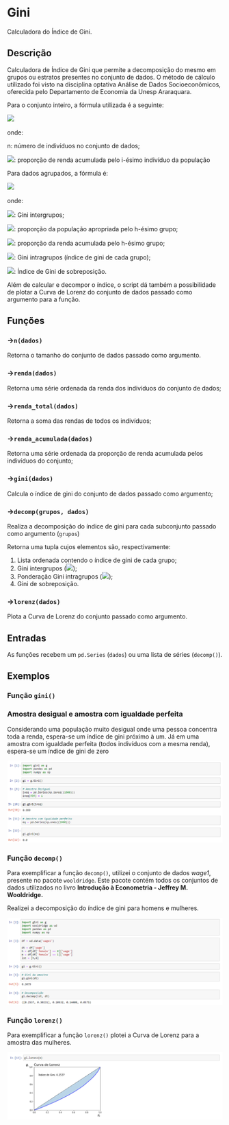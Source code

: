 # Gini



Calculadora do Índice de Gini.

## Descrição



Calculadora de Índice de Gini que permite a decomposição do mesmo em grupos ou estratos presentes no conjunto de dados. O método de cálculo utilizado foi visto na disciplina optativa Análise de Dados Socioeconômicos, oferecida pelo Departamento de Economia da Unesp Araraquara.

Para o conjunto inteiro, a fórmula utilizada é a seguinte:

<img src="https://render.githubusercontent.com/render/math?math=G=1-\frac{1}{n}\cdot\sum_{i=1}^{n}(\phi_{i}%20%2B%20\phi_{i-1})">

onde:

n: número de indivíduos no conjunto de dados;

<img src="https://render.githubusercontent.com/render/math?math=\phi_{i}">: proporção de renda acumulada pelo i-ésimo indivíduo da população

Para dados agrupados, a fórmula é:

<img src="https://render.githubusercontent.com/render/math?math=G=G_{e}%2B\sum_{h=1}^{k}{\pi_{h}\cdot Y_{h}\cdot G_{h}}\space+G_s">

onde:

<img src="https://render.githubusercontent.com/render/math?math=G_e=1-\sum_{h=1}^{k}\pi_h\cdot(\phi_h+\phi_{h-1})">: Gini intergrupos;

<img src="https://render.githubusercontent.com/render/math?math=\phi_{h}">: proporção da população apropriada pelo h-ésimo grupo;

<img src="https://render.githubusercontent.com/render/math?math=Y_{h}">: proporção da renda acumulada pelo h-ésimo grupo;

<img src="https://render.githubusercontent.com/render/math?math=G_h=1-\frac{1}{n_h}\cdot\sum_{i=1}^{n_h}(\phi_{h,i}%2B\phi_{h,i-1})">: Gini intragrupos (índice de gini de cada grupo);

<img src="https://render.githubusercontent.com/render/math?math=G_{s}">: Índice de Gini de sobreposição.

Além de calcular e decompor o índice, o script dá também a possibilidade de plotar a Curva de Lorenz do conjunto de dados passado como argumento para a função.

## Funções


### →`n(dados)`

Retorna o tamanho do conjunto de dados passado como argumento.

### →`renda(dados)`

Retorna uma série ordenada da renda dos indivíduos do conjunto de dados;

### →`renda_total(dados)`

Retorna a soma das rendas de todos os indivíduos;

### →`renda_acumulada(dados)`

Retorna uma série ordenada da proporção de renda acumulada pelos indivíduos do conjunto;

### →`gini(dados)`

Calcula o índice de gini do conjunto de dados passado como argumento;

### →`decomp(grupos, dados)`

Realiza a decomposição do índice de gini para cada subconjunto passado como argumento (`grupos`)

Retorna uma tupla cujos elementos são, respectivamente:

1. Lista ordenada contendo o índice de gini de cada grupo;
2. Gini intergrupos (<img src="https://render.githubusercontent.com/render/math?math=G_{e}">);
3. Ponderação Gini intragrupos (<img src="https://render.githubusercontent.com/render/math?math=\sum_{h=1}^{k}{\pi_{h}\cdot Y_{h}\cdot G_{h}}">);
4. Gini de sobreposição.

### →`lorenz(dados)`

Plota a Curva de Lorenz do conjunto passado como argumento.

## Entradas



As funções recebem um `pd.Series` (`dados`) ou uma lista de séries (`decomp()`).

## Exemplos



### Função `gini()`

### Amostra desigual e amostra com igualdade perfeita

Considerando uma população muito desigual onde uma pessoa concentra toda a renda, espera-se um índice de gini próximo à um. Já em uma amostra com igualdade perfeita (todos indivíduos com a mesma renda), espera-se um índice de gini de zero

![ex_gini.png](https://github.com/feegioppato/gini/blob/main/ex_gini.png?raw=true)

### Função `decomp()`

Para exemplificar a função `decomp()`, utilizei o conjunto de dados *wage1*, presente no pacote `wooldridge`. Este pacote contém todos os conjuntos de dados utilizados no livro **Introdução à Econometria - Jeffrey M. Wooldridge.**

Realizei a decomposição do índice de gini para homens e mulheres.

![ex_decomp.png](https://github.com/feegioppato/gini/blob/main/ex_decomp.png?raw=true)

### Função `lorenz()`

Para exemplificar a função `lorenz()` plotei a Curva de Lorenz para a amostra das mulheres.

![ex_lorenz.png](https://github.com/feegioppato/gini/blob/main/ex_lorenz.png?raw=true)
